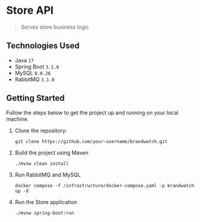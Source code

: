 # Store API

> Serves store business logic

## Technologies Used

- Java `17`
- Spring Boot `3.1.0`
- MySQL `8.0.26`
- RabbitMQ `3.1.0`

## Getting Started

Follow the steps below to get the project up and running on your local machine.

1. Clone the repository:

   ```shell
   git clone https://github.com/your-username/brandwatch.git

2. Build the project using Maven

   ```shell 
   ./mvnw clean install

3. Run RabbitMQ and MySQL

    ```shell 
    docker compose -f /infrastructure/docker-compose.yaml -p brandwatch up -d

4. Run the Store application

    ```shell 
   ./mvnw spring-boot:run
